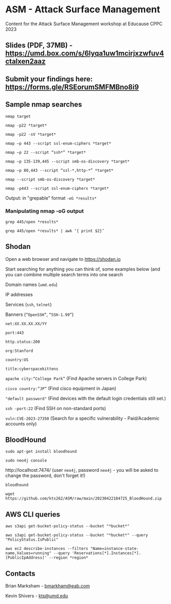 # ASM - Attack Surface Management
Content for the Attack Surface Management workshop at Educause CPPC 2023

## Slides (PDF, 37MB) - https://umd.box.com/s/6lyqa1uw1mcirjxzwfuv4ctalxen2aaz

## Submit your findings here: https://forms.gle/RSEorumSMFMBno8i9


## Sample nmap searches

`nmap target`

`nmap -p22 *target*`

`nmap -p22 -sV *target*`

`nmap –p 443 --script ssl-enum-ciphers *target*`

`nmap –p 22 --script “ssh*” *target*`

`nmap –p 135-139,445 --script smb-os-discovery *target*`

`nmap –p 80,443 --script “ssl-*,http-*” *target*`

`nmap --script smb-os-discovery *target*`

`nmap -p443 --script ssl-enum-ciphers *target*`


Output: in "grepable" format `-oG *results*`

### Manipulating nmap -oG output

`grep 445/open *results*`

`grep 445/open *results* | awk ‘{ print $2}’`


## Shodan

Open a web browser and navigate to https://shodan.io 

Start searching for anything you can think of, some examples below (and you can combine multiple search terms into one search

Domain names (`umd.edu`)

IP addresses

Services (`ssh`, `telnet`)

Banners (`“OpenSSH”`, `“SSH-1.99”`)

`net:XX.XX.XX.XX/YY`

`port:443`

`http.status:200`

`org:Stanford`

`country:US`

`title:cyberspacekittens`

`apache city:“College Park”` (Find Apache servers in College Park)

`cisco country:”JP”` (Find cisco equipment in Japan)

`"default password"` (Find devices with the default login credentials still set.)

`ssh -port:22` (Find SSH on non-standard ports)

`vuln:CVE-2023-27350` (Search for a specific vulnerability - Paid/Academic accounts only)


## BloodHound

`sudo apt-get install bloodhound`

`sudo neo4j console`

http://localhost:7474/ (user `neo4j`, password `neo4j` - you will be asked to change the password, don't forget it!)

`bloodhound`

`wget https://github.com/kts262/ASM/raw/main/20230422184725_BloodHound.zip`

## AWS CLI queries

`aws s3api get-bucket-policy-status --bucket "*bucket*"`

`aws s3api get-bucket-policy-status --bucket "*bucket*" --query "PolicyStatus.IsPublic"`



`aws ec2 describe-instances --filters "Name=instance-state-name,Values=running" --query 'Reservations[*].Instances[*].[PublicIpAddress]' --region *region*`


## Contacts

Brian Marksham - bmarkham@eab.com

Kevin Shivers - kts@umd.edu
